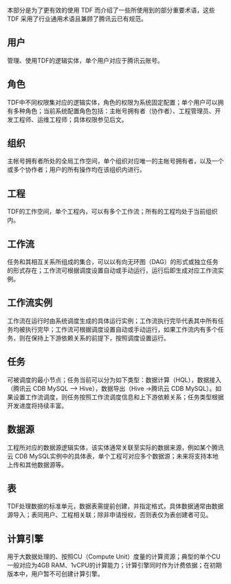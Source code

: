 本部分是为了更有效的使用 TDF 而介绍了一些所使用到的部分重要术语，这些 TDF 采用了行业通用术语且兼顾了腾讯云已有规范。

## 用户
管理、使用TDF的逻辑实体，单个用户对应于腾讯云账号。

## 角色
TDF中不同权限集对应的逻辑实体，角色的权限为系统固定配置；单个用户可以拥有多种角色；当前系统配置角色包括：主帐号拥有者（协作者）、工程管理员、开发工程师、运维工程师；具体权限参见后文。

## 组织
主帐号拥有者所处的全局工作空间，单个组织对应唯一的主帐号拥有者，以及一个或多个协作者；用户的所有操作均在该组织内进行。

## 工程
TDF的工作空间，单个工程内，可以有多个工作流；所有的工程均处于当前组织内。

## 工作流
任务和其相互关系所组成的集合，可以以有向无环图（DAG）的形式或独立任务的形式存在；工作流可根据调度设置自动或手动运行，运行后即生成对应工作流实例。

## 工作流实例
工作流在运行时由系统调度生成的具体运行实例；工作流执行完毕代表其中所有任务均被执行完毕；工作流可根据调度设置自动或手动运行，如果工作流内有多个任务，则在保持上下游依赖关系的前提下，按照调度设置运行。

## 任务
可被调度的最小节点；任务当前可以分为如下类型：数据计算（HQL），数据接入（腾讯云 CDB MySQL –> Hive），数据导出（Hive ->腾讯云 CDB MySQL）。如果设置工作流调度，则任务按照工作流调度信息和上下游依赖关系；任务类型根据开发进度将持续丰富。

## 数据源
工程所对应的数据源逻辑实体，该实体通常关联至实际的数据来源，例如某个腾讯云 CDB MySQL实例中的具体表，单个工程可对应多个数据源；未来将支持本地上传和其他数据源等。

## 表
TDF处理数据的标准单元，数据表需提前创建，并指定格式，具体数据通常由数据源导入；表同用户、工程相关联；除非申请授权，否则表仅为表创建者可见。

## 计算引擎
用于大数据处理的、按照CU（Compute Unit）度量的计算资源；典型的单个CU一般对应为4GB RAM、1vCPU的计算能力；计算引擎同时作为计费依据；在初期版本中，用户暂不可创建计算引擎。
